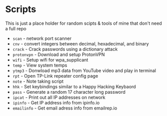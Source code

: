 # Scripts

This is just a place holder for random scipts & tools of mine that don't need a full repo

* `scan` - network port scanner
* `cnv` - convert integers between decimal, hexadecimal, and binary
* `crack` - Crack passwords using a dictionary attack
* `protonvpn` - Download and setup ProtonVPN
* `wifi` - Setup wifi for wpa_supplicant
* `temp` - View system temps
* `ytmp3` - Donwload mp3 data from YouTube video and play in terminal
* `rpt` - Open TP-Link repeater config page
* `note` - Note taking script
* `hhk` - Set keybindings similar to a Happy Hacking Keybaord
* `pass` - Generate a random 17 character long password
* `ipcat` - Print out all IP addresses on network
* `ipinfo` - Get IP address info from ipinfo.io
* `emailinfo` - Get email adress info from emailrep.io

